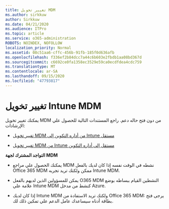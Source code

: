 ```yaml
---
title: تغيير تخويل MDM
ms.author: sirkkuw
author: Sirkkuw
ms.date: 04/21/2020
ms.audience: ITPro
ms.topic: article
ms.service: o365-administration
ROBOTS: NOINDEX, NOFOLLOW
localization_priority: Normal
ms.assetid: 08c51aa6-cffc-456b-91fb-185f0d636afb
ms.openlocfilehash: f336ef2b84dcc7a44c6b603e2fbdb1aa08bd367d
ms.sourcegitcommit: c6692ce0fa1358ec3529e59ca0ecdfdea4cdc759
ms.translationtype: MT
ms.contentlocale: ar-SA
ms.lasthandoff: 09/15/2020
ms.locfileid: "47793817"
---
```

# <a name="change-intune-mdm-authority"></a>تغيير تخويل Intune MDM

يمكنك تغيير تخويل MDM من دون فتح حاله دعم. راجع المستندات التالية للحصول علي الإرشادات:
  
- [تغيير تخويل MDM من أداره التكوين إلى Intune مستقل](https://docs.microsoft.com/configmgr/mdm/deploy-use/migrate-change-mdm-authority)
    
- [تغيير تخويل MDM من Intune مستقل إلى أداره التكوين](https://docs.microsoft.com/configmgr/mdm/deploy-use/change-mdm-authority)
    
 **التواجد المشترك لجهة MDM**
  
- يمكنك الحصول علي مراجع MDM نشطه في الوقت نفسه إذا كان لديك بالفعل Office 365 MDM ممكن ولكنك تريد تجربه Intune MDM.
    
- يمكن للمسؤولين الذين لديهم بالفعل O365 MDM النشطين القيام ببساطه بوضع علامة علي Intune MDM كنشط من مدخل Azure.
    
- إذا كان لديك Intune MDM ولكنك تريد الاستفادة من Office 365 MDM: يرجى فتح بطاقة أدناه سيساعدك عامل الدعم علي تمكين ذلك لك.
    

